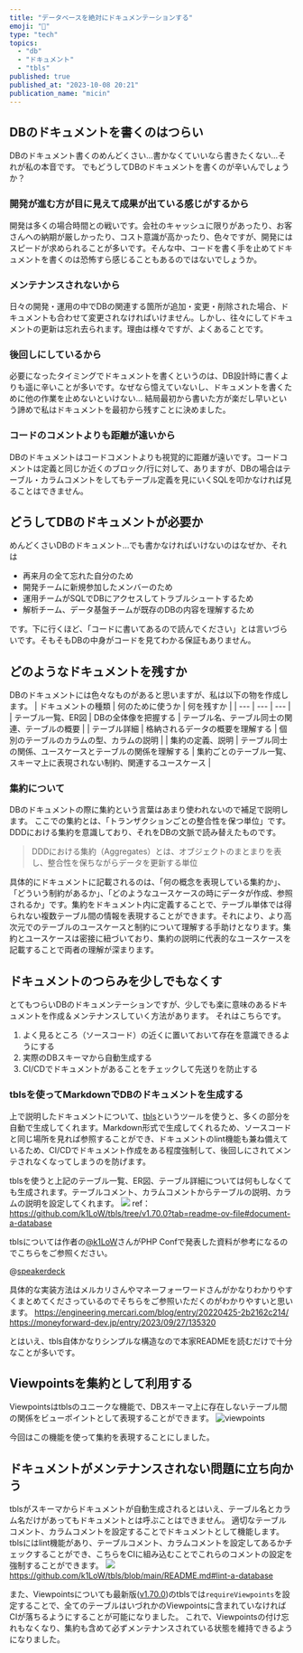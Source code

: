 ```yaml
---
title: "データベースを絶対にドキュメンテーションする"
emoji: "🦍"
type: "tech"
topics:
  - "db"
  - "ドキュメント"
  - "tbls"
published: true
published_at: "2023-10-08 20:21"
publication_name: "micin"
---
```


## DBのドキュメントを書くのはつらい
DBのドキュメント書くのめんどくさい…書かなくていいなら書きたくない…それが私の本音です。
でもどうしてDBのドキュメントを書くのが辛いんでしょうか？

### 開発が進む方が目に見えて成果が出ている感じがするから
開発は多くの場合時間との戦いです。会社のキャッシュに限りがあったり、お客さんへの納期が厳しかったり、コスト意識が高かったり、色々ですが、開発にはスピードが求められることが多いです。そんな中、コードを書く手を止めてドキュメントを書くのは恐怖すら感じることもあるのではないでしょうか。

### メンテナンスされないから
日々の開発・運用の中でDBの関連する箇所が追加・変更・削除された場合、ドキュメントも合わせて変更されなければいけません。しかし、往々にしてドキュメントの更新は忘れ去られます。理由は様々ですが、よくあることです。

### 後回しにしているから
必要になったタイミングでドキュメントを書くというのは、DB設計時に書くよりも遥に辛いことが多いです。なぜなら憶えていないし、ドキュメントを書くために他の作業を止めないといけない…
結局最初から書いた方が楽だし早いという諦めで私はドキュメントを最初から残すことに決めました。

### コードのコメントよりも距離が遠いから
DBのドキュメントはコードコメントよりも視覚的に距離が遠いです。コードコメントは定義と同じか近くのブロック/行に対して、ありますが、DBの場合はテーブル・カラムコメントをしてもテーブル定義を見にいくSQLを叩かなければ見ることはできません。

## どうしてDBのドキュメントが必要か
めんどくさいDBのドキュメント…でも書かなければいけないのはなぜか、それは
- 再来月の全て忘れた自分のため
- 開発チームに新規参加したメンバーのため
- 運用チームがSQLでDBにアクセスしてトラブルシュートするため
- 解析チーム、データ基盤チームが既存のDBの内容を理解するため

です。下に行くほど、「コードに書いてあるので読んでください」とは言いづらいです。そもそもDBの中身がコードを見てわかる保証もありません。

## どのようなドキュメントを残すか
DBのドキュメントには色々なものがあると思いますが、私は以下の物を作成します。
| ドキュメントの種類 | 何のために使うか | 何を残すか |
| --- | --- | --- |
| テーブル一覧、ER図 | DBの全体像を把握する | テーブル名、テーブル同士の関連、テーブルの概要 |
| テーブル詳細 | 格納されるデータの概要を理解する | 個別のテーブルのカラムの型、カラムの説明 |
| 集約の定義、説明 | テーブル同士の関係、ユースケースとテーブルの関係を理解する | 集約ごとのテーブル一覧、スキーマ上に表現されない制約、関連するユースケース |

### 集約について
DBのドキュメントの際に集約という言葉はあまり使われないので補足で説明します。
ここでの集約とは、「トランザクションごとの整合性を保つ単位」です。
DDDにおける集約を意識しており、それをDBの文脈で読み替えたものです。
> DDDにおける集約（Aggregates）とは、オブジェクトのまとまりを表し、整合性を保ちながらデータを更新する単位

具体的にドキュメントに記載されるのは、「何の概念を表現している集約か」、「どういう制約があるか」、「どのようなユースケースの時にデータが作成、参照されるか」です。集約をドキュメント内に定義することで、テーブル単体では得られない複数テーブル間の情報を表現することができます。それにより、より高次元でのテーブルのユースケースと制約について理解する手助けとなります。集約とユースケースは密接に紐づいており、集約の説明に代表的なユースケースを記載することで両者の理解が深まります。

## ドキュメントのつらみを少しでもなくす
とてもつらいDBのドキュメンテーションですが、少しでも楽に意味のあるドキュメントを作成＆メンテナンスしていく方法があります。
それはこちらです。
1. よく見るところ（ソースコード）の近くに置いておいて存在を意識できるようにする
1. 実際のDBスキーマから自動生成する
1. CI/CDでドキュメントがあることをチェックして先送りを防止する


### tblsを使ってMarkdownでDBのドキュメントを生成する
上で説明したドキュメントについて、[tbls](https://github.com/k1LoW/tbls)というツールを使うと、多くの部分を自動で生成してくれます。Markdown形式で生成してくれるため、ソースコードと同じ場所を見れば参照することができ、ドキュメントのlint機能も兼ね備えているため、CI/CDでドキュメント作成をある程度強制して、後回しにされてメンテされなくなってしまうのを防げます。

tblsを使うと上記のテーブル一覧、ER図、テーブル詳細については何もしなくても生成されます。テーブルコメント、カラムコメントからテーブルの説明、カラムの説明を設定してくれます。
![](https://storage.googleapis.com/zenn-user-upload/22f64c079040-20231008.png)
ref：https://github.com/k1LoW/tbls/tree/v1.70.0?tab=readme-ov-file#document-a-database

tblsについては作者の[@k1LoW](https://twitter.com/k1LoW)さんがPHP Confで発表した資料が参考になるのでこちらをご参照ください。

@[speakerdeck](c3e32de991514528bd0fc2f9fdda3026)

具体的な実装方法はメルカリさんやマネーフォーワードさんがかなりわかりやすくまとめてくださっているのでそちらをご参照いただくのがわかりやすいと思います。
https://engineering.mercari.com/blog/entry/20220425-2b2162c214/
https://moneyforward-dev.jp/entry/2023/09/27/135320

とはいえ、tbls自体かなりシンプルな構造なので本家READMEを読むだけで十分なことが多いです。

## Viewpointsを集約として利用する
Viewpointsはtblsのユニークな機能で、DBスキーマ上に存在しないテーブル間の関係をビューポイントとして表現することができます。
![viewpoints](https://storage.googleapis.com/zenn-user-upload/59160c6402b0-20231008.png)

今回はこの機能を使って集約を表現することにしました。

## ドキュメントがメンテナンスされない問題に立ち向かう
tblsがスキーマからドキュメントが自動生成されるとはいえ、テーブル名とカラム名だけがあってもドキュメントとは呼ぶことはできません。
適切なテーブルコメント、カラムコメントを設定することでドキュメントとして機能します。
tblsにはlint機能があり、テーブルコメント、カラムコメントを設定してあるかチェックすることができ、こちらをCIに組み込むことでこれらのコメントの設定を強制することができます。
![](https://storage.googleapis.com/zenn-user-upload/ae351d6ede96-20231008.png)
https://github.com/k1LoW/tbls/blob/main/README.md#lint-a-database

また、Viewpointsについても最新版([v1.70.0](https://github.com/k1LoW/tbls/releases/tag/v1.70.0))のtblsでは`requireViewpoints`を設定することで、全てのテーブルはいづれかのViewpointsに含まれていなければCIが落ちるようにすることが可能になりました。
これで、Viewpointsの付け忘れもなくなり、集約も含めて必ずメンテナンスされている状態を維持できるようになりました。